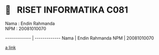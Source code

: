 <h1> 🔰 &nbsp; RISET INFORMATIKA C081 </h1>

Nama  : Endin Rahmanda <br>
NPM  : 20081010070 





------------- | -------------
Nama  | Endin Rahmanda
NPM  | 20081010070

[a link](https://github.com/donxuiqote/riset_informatika_c081/README.md)
